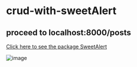 ﻿# crud-with-sweetAlert
## proceed to localhost:8000/posts
[Click here to see the package SweetAlert](https://github.com/uxweb/sweet-alert)

![image](https://user-images.githubusercontent.com/40460352/53871515-5da53d80-4037-11e9-8edc-0850eab0d742.png)


